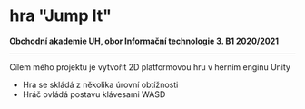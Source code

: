 # hra "Jump It"
**Obchodní akademie UH, obor Informační technologie 3. B1 2020/2021**
***
Cílem mého projektu je vytvořit 2D platformovou hru v herním enginu Unity
* Hra se skládá z několika úrovní obtížnosti
* Hráč ovládá postavu klávesami WASD
